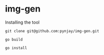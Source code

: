 # img-gen

Installing the tool

```shell
git clone git@github.com:pynjay/img-gen.git
```

```shell
go build
```

```shell
go install
```
